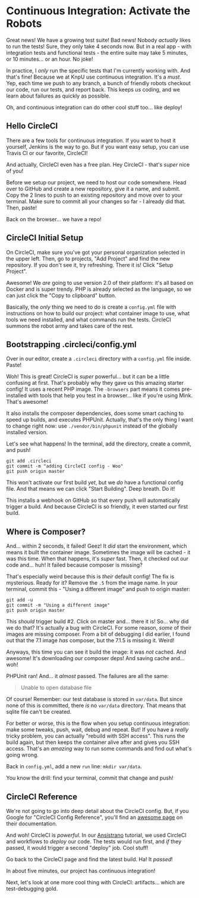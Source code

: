 # Continuous Integration: Activate the Robots

Great news! We have a growing test suite! Bad news! Nobody *actually* likes to run
the tests! Sure, they only take 4 seconds now. But in a real app - with integration
tests and functional tests - the entire suite may take 5 minutes, or 10 minutes...
or an hour. No joke!

In practice, I *only* run the specific tests that I'm currently working with. And
that's fine! Because we at KnpU use continuous integration. It's a *must*. Yep, each
time we push to any branch, a bunch of friendly robots checkout our code, run our
tests, and report back. This keeps *us* coding, and we learn about failures as quickly
as possible.

Oh, and continuous integration can do other cool stuff too... like deploy!

## Hello CircleCI

There are a few tools for continuous integration. If you want to host it yourself,
Jenkins is the way to go. But if you want easy setup, you can use Travis CI or our
favorite, CircleCI!

And actually, CircleCI even has a free plan. Hey CircleCI - that's *super* nice of
you!

Before we setup our project, we need to host our code somewhere. Head over to GitHub
and create a new repository, give it a name, and submit. Copy the 2 lines to push
to an existing repository and move over to your terminal. Make sure to commit all
your changes so far - I already did that. Then, paste!

Back on the browser... we have a repo!

## CircleCI Initial Setup

On CircleCI, make sure you've got your personal organization selected in the upper
left. Then, go to projects, "Add Project" and find the new repository. If you don't
see it, try refreshing. There it is! Click "Setup Project".

Awesome! We *are* going to use version 2.0 of their platform: it's all based on
Docker and is super trendy. PHP is already selected as the language, so we can just
click the "Copy to clipboard" button.

Basically, the *only* thing we need to do is create a `config.yml` file with instructions
on how to build our project: what container image to use, what tools we need
installed, and what commands run the tests. CircleCI summons the robot army and
takes care of the rest.

## Bootstrapping .circleci/config.yml

Over in our editor, create a `.circleci` directory with a `config.yml` file inside.
Paste!

Woh! This is great! CircleCI is *super* powerful... but it can be a little confusing
at first. That's probably why they gave us this amazing starter config! It uses
a recent PHP image. The `-browsers` part means it comes pre-installed with tools
that help you test in a browser... like if you're using Mink. That's awesome!

It also installs the composer dependencies, does some smart caching to speed up
builds, and executes PHPUnit. Actually, that's the only thing I want to change
right now: use `./vendor/bin/phpunit` instead of the globally installed version.

Let's see what happens! In the terminal, add the directory, create a commit, and
push!

```terminal-silent
git add .circleci
git commit -m "adding CircleCI config - Woo"
git push origin master
```

This won't activate our first build *yet*, but we *do* have a functional config
file. And that means we can click "Start Building". Deep breath. Do it!

This installs a webhook on GitHub so that every push will automatically trigger a
build. And because CircleCI is so friendly, it even started our first build.

## Where is Composer?

And... within 2 seconds, it failed! Geez! It *did* start the environment, which means
it built the container image. Sometimes the image will be cached - it was this time.
When that happens, it's *super* fast. Then, it checked out our code and... huh!
It failed because composer is missing?

That's especially weird because this is *their* default config! The fix is mysterious.
Ready for it? Remove the `.5` from the image name. In your terminal, commit this -
"Using a different image" and push to origin master:

```terminal-silent
git add -u
git commit -m "Using a different image"
git push origin master
```

This *should* trigger build #2. Click on master and... there it is! So... why did
we do that? It's actually a bug with CircleCI. For some reason, *some* of their images
are missing composer. From a bit of debugging I did earlier, I found out that the
7.1 image *has* composer, but the 7.1.5 is missing it. Weird!

Anyways, this time you can see it build the image: it was *not* cached. And awesome!
It's downloading our composer deps! And saving cache and... woh!

PHPUnit ran! And... it *almost* passed. The failures are all the same:

> Unable to open database file

Of course! Remember: our test database is stored in `var/data`. But since none
of this is committed, there *is* no `var/data` directory. That means that sqlite
file can't be created.

For better or worse, this is the flow when you setup continuous integration: make
some tweaks, push, wait, debug and repeat. But! If you have a *really* tricky problem,
you can actually "rebuild with SSH access". This runs the build again, but then
keeps the container alive after and gives you SSH access. That's an *amazing* way
to run some commands and find out what's going wrong.

Back in `config.yml`, add a new `run` line: `mkdir var/data`.

You know the drill: find your terminal, commit that change and push!

## CircleCI Reference

We're not going to go into deep detail about the CircleCI config. But, if you Google
for "CircleCI Config Reference", you'll find an [awesome page](https://circleci.com/docs/2.0/configuration-reference/)
on their documentation. 

And woh! CircleCI is *powerful*. In our [Ansistrano](https://knpuniversity.com/screencast/ansistrano)
tutorial, we used CircleCI and workflows to *deploy* our code. The tests would run
first, and *if* they passed, it would trigger a second "deploy" job. Cool stuff!

Go back to the CircleCI page and find the latest build. Ha! It *passed*!

In about five minutes, our project has continuous integration!

Next, let's look at one more cool thing with CircleCI: artifacts... which are
test-debugging gold.
